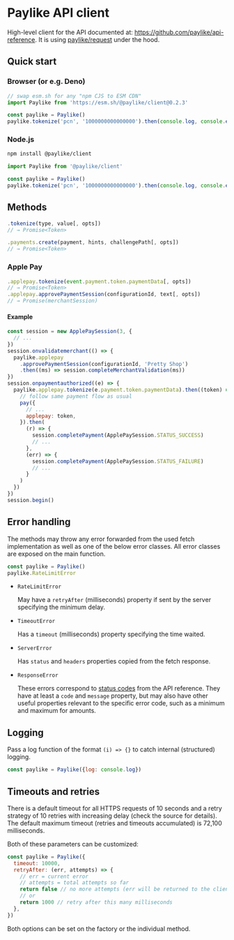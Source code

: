# Paylike API client

High-level client for the API documented at:
https://github.com/paylike/api-reference. It is using
[paylike/request](https://www.npmjs.com/package/@paylike/request) under the
hood.

## Quick start

### Browser (or e.g. Deno)

```js
// swap esm.sh for any "npm CJS to ESM CDN"
import Paylike from 'https://esm.sh/@paylike/client@0.2.3'

const paylike = Paylike()
paylike.tokenize('pcn', '1000000000000000').then(console.log, console.error)
```

### Node.js

```sh
npm install @paylike/client
```

```js
import Paylike from '@paylike/client'

const paylike = Paylike()
paylike.tokenize('pcn', '1000000000000000').then(console.log, console.error)
```

## Methods

```js
.tokenize(type, value[, opts])
// → Promise<Token>
```

```js
.payments.create(payment, hints, challengePath[, opts])
// → Promise<Token>
```

### Apple Pay

```js
.applepay.tokenize(event.payment.token.paymentData[, opts])
// → Promise<Token>
.applepay.approvePaymentSession(configurationId, text[, opts])
// → Promise(merchantSession)
```

#### Example

```js
const session = new ApplePaySession(3, {
  // ...
})
session.onvalidatemerchant(() => {
  paylike.applepay
    .approvePaymentSession(configurationId, 'Pretty Shop')
    .then((ms) => session.completeMerchantValidation(ms))
})
session.onpaymentauthorized((e) => {
  paylike.applepay.tokenize(e.payment.token.paymentData).then((token) => {
    // follow same payment flow as usual
    pay({
      // ...
      applepay: token,
    }).then(
      (r) => {
        session.completePayment(ApplePaySession.STATUS_SUCCESS)
        // ...
      },
      (err) => {
        session.completePayment(ApplePaySession.STATUS_FAILURE)
        // ...
      }
    )
  })
})
session.begin()
```

## Error handling

The methods may throw any error forwarded from the used fetch implementation as
well as one of the below error classes. All error classes are exposed on the
main function.

```js
const paylike = Paylike()
paylike.RateLimitError
```

- `RateLimitError`

  May have a `retryAfter` (milliseconds) property if sent by the server
  specifying the minimum delay.

- `TimeoutError`

  Has a `timeout` (milliseconds) property specifying the time waited.

- `ServerError`

  Has `status` and `headers` properties copied from the fetch response.

- `ResponseError`

  These errors correspond to
  [status codes](https://github.com/paylike/api-reference/blob/master/status-codes.md)
  from the API reference. They have at least a `code` and `message` property,
  but may also have other useful properties relevant to the specific error code,
  such as a minimum and maximum for amounts.

## Logging

Pass a log function of the format `(i) => {}` to catch internal (structured)
logging.

```js
const paylike = Paylike({log: console.log})
```

## Timeouts and retries

There is a default timeout for all HTTPS requests of 10 seconds and a retry
strategy of 10 retries with increasing delay (check the source for details). The
default maximum timeout (retries and timeouts accumulated) is 72,100
milliseconds.

Both of these parameters can be customized:

```js
const paylike = Paylike({
  timeout: 10000,
  retryAfter: (err, attempts) => {
    // err = current error
    // attempts = total attempts so far
    return false // no more attempts (err will be returned to the client)
    // or
    return 1000 // retry after this many milliseconds
  },
})
```

Both options can be set on the factory or the individual method.
